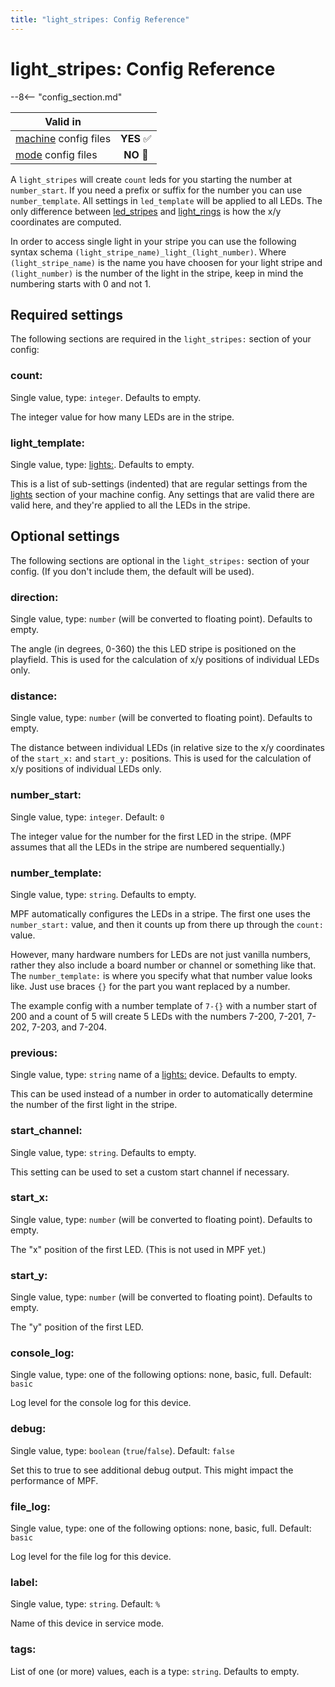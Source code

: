 ```yaml
---
title: "light_stripes: Config Reference"
---
```


# light_stripes: Config Reference

--8<-- "config_section.md"

| Valid in | |
|-----|:----:|
|[machine](instructions/machine_config.md) config files |**YES** :white_check_mark:|
|[mode](instructions/mode_config.md) config files|**NO** :no_entry_sign:|

A `light_stripes` will create `count` leds for you starting the number
at `number_start`. If you need a prefix or suffix for the number you
can use `number_template`. All settings in `led_template` will be
applied to all LEDs. The only difference between
[led_stripes](light_stripes.md) and
[light_rings](light_rings.md) is how
the x/y coordinates are computed.

In order to access single light in your stripe you can use the following syntax schema `(light_stripe_name)_light_(light_number)`. Where `(light_stripe_name)` is the name you have choosen for your light stripe and `(light_number)` is the number of the light in the stripe, keep in mind the numbering starts with 0 and not 1.

## Required settings

The following sections are required in the `light_stripes:` section of
your config:

### count:

Single value, type: `integer`. Defaults to empty.

The integer value for how many LEDs are in the stripe.

### light_template:

Single value, type: [lights:](lights.md).
Defaults to empty.

This is a list of sub-settings (indented) that are regular settings from
the [lights](lights.md) section of your machine
config. Any settings that are valid there are valid here, and they're
applied to all the LEDs in the stripe.

## Optional settings

The following sections are optional in the `light_stripes:` section of
your config. (If you don't include them, the default will be used).

### direction:

Single value, type: `number` (will be converted to floating point).
Defaults to empty.

The angle (in degrees, 0-360) the this LED stripe is positioned on the
playfield. This is used for the calculation of x/y positions of
individual LEDs only.

### distance:

Single value, type: `number` (will be converted to floating point).
Defaults to empty.

The distance between individual LEDs (in relative size to the x/y
coordinates of the `start_x:` and `start_y:` positions. This is used for
the calculation of x/y positions of individual LEDs only.

### number_start:

Single value, type: `integer`. Default: `0`

The integer value for the number for the first LED in the stripe. (MPF
assumes that all the LEDs in the stripe are numbered sequentially.)

### number_template:

Single value, type: `string`. Defaults to empty.

MPF automatically configures the LEDs in a stripe. The first one uses
the `number_start:` value, and then it counts up from there up through
the `count:` value.

However, many hardware numbers for LEDs are not just vanilla numbers,
rather they also include a board number or channel or something like
that. The `number_template:` is where you specify what that number value
looks like. Just use braces `{}` for the part you want replaced by a
number.

The example config with a number template of `7-{}` with a number start
of 200 and a count of 5 will create 5 LEDs with the numbers 7-200,
7-201, 7-202, 7-203, and 7-204.

### previous:

Single value, type: `string` name of a [lights:](lights.md) device. Defaults to empty.

This can be used instead of a number in order to automatically determine
the number of the first light in the stripe.

### start_channel:

Single value, type: `string`. Defaults to empty.

This setting can be used to set a custom start channel if necessary.

### start_x:

Single value, type: `number` (will be converted to floating point).
Defaults to empty.

The "x" position of the first LED. (This is not used in MPF yet.)

### start_y:

Single value, type: `number` (will be converted to floating point).
Defaults to empty.

The "y" position of the first LED.

### console_log:

Single value, type: one of the following options: none, basic, full.
Default: `basic`

Log level for the console log for this device.

### debug:

Single value, type: `boolean` (`true`/`false`). Default: `false`

Set this to true to see additional debug output. This might impact the
performance of MPF.

### file_log:

Single value, type: one of the following options: none, basic, full.
Default: `basic`

Log level for the file log for this device.

### label:

Single value, type: `string`. Default: `%`

Name of this device in service mode.

### tags:

List of one (or more) values, each is a type: `string`. Defaults to
empty.
